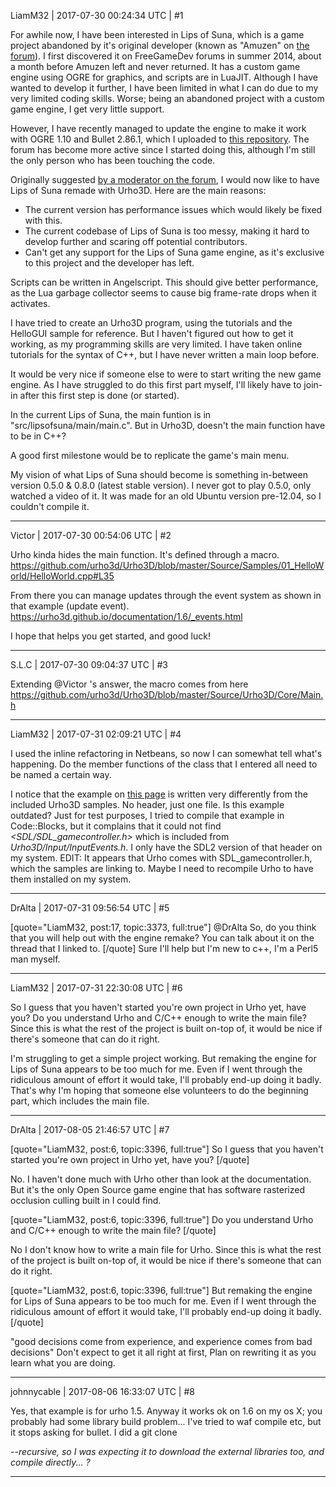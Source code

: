 LiamM32 | 2017-07-30 00:24:34 UTC | #1

For awhile now, I have been interested in Lips of Suna, which is a game project abandoned by it's original developer (known as "Amuzen" on [the forum](https://forum.freegamedev.net/viewforum.php?f=25&sid=5ef6f3855ca4c639e201cc617f7a6958)).  I first discovered it on FreeGameDev forums in summer 2014, about a month before Amuzen left and never returned.  It has a custom game engine using OGRE for graphics, and scripts are in LuaJIT.  Although I have wanted to develop it further, I have been limited in what I can do due to my very limited coding skills.  Worse; being an abandoned project with a custom game engine, I get very little support.

However, I have recently managed to update the engine to make it work with OGRE 1.10 and Bullet 2.86.1, which I uploaded to [this repository](https://gitlab.com/electric-gecko/lipsofsuna).  The forum has become more active since I started doing this, although I'm still the only person who has been touching the code.

Originally suggested [by a moderator on the forum](https://forum.freegamedev.net/viewtopic.php?f=65&t=7487&p=73576&hilit=+Update+to+support+OGRE#p73576), I would now like to have Lips of Suna remade with Urho3D.  Here are the main reasons:
* The current version has performance issues which would likely be fixed with this.
* The current codebase of Lips of Suna is too messy, making it hard to develop further and scaring off potential contributors. 
* Can't get any support for the Lips of Suna game engine, as it's exclusive to this project and the developer has left.

Scripts can be written in Angelscript.  This should give better performance, as the Lua garbage collector seems to cause big frame-rate drops when it activates.

I have tried to create an Urho3D program, using the tutorials and the HelloGUI sample for reference.  But I haven't figured out how to get it working, as my programming skills are very limited.  I have taken online tutorials for the syntax of C++, but I have never written a main loop before.

It would be very nice if someone else to were to start writing the new game engine.  As I have struggled to do this first part myself, I'll likely have to join-in after this first step is done (or started).

In the current Lips of Suna, the main funtion is in "src/lipsofsuna/main/main.c".  But in Urho3D, doesn't the main function have to be in C++?

A good first milestone would be to replicate the game's main menu.

My vision of what Lips of Suna should become is something in-between version 0.5.0 & 0.8.0 (latest stable version).  I never got to play 0.5.0, only watched a video of it. It was made for an old Ubuntu version pre-12.04, so I couldn't compile it.

-------------------------

Victor | 2017-07-30 00:54:06 UTC | #2

Urho kinda hides the main function. It's defined through a macro. 
https://github.com/urho3d/Urho3D/blob/master/Source/Samples/01_HelloWorld/HelloWorld.cpp#L35

From there you can manage updates through the event system as shown in that example (update event).
https://urho3d.github.io/documentation/1.6/_events.html

I hope that helps you get started, and good luck!

-------------------------

S.L.C | 2017-07-30 09:04:37 UTC | #3

Extending @Victor 's answer, the macro comes from here https://github.com/urho3d/Urho3D/blob/master/Source/Urho3D/Core/Main.h

-------------------------

LiamM32 | 2017-07-31 02:09:21 UTC | #4

I used the inline refactoring in Netbeans, so now I can somewhat tell what's happening.  Do the member functions of the class that I entered all need to be named a certain way.

I notice that the example on [this page](https://github.com/urho3d/Urho3D/wiki/First-Project) is written very differently from the included Urho3D samples.  No header, just one file.  Is this example outdated?
Just for test purposes, I tried to compile that example in Code::Blocks, but it complains that it could not find _<SDL/SDL_gamecontroller.h>_ which is included from _Urho3D/Input/InputEvents.h_.  I only have the SDL2 version of that header on my system.
EDIT: It appears that Urho comes with SDL_gamecontroller.h, which the samples are linking to.  Maybe I need to recompile Urho to have them installed on my system.

-------------------------

DrAlta | 2017-07-31 09:56:54 UTC | #5

[quote="LiamM32, post:17, topic:3373, full:true"]
@DrAlta So, do you think that you will help out with the engine remake?
You can talk about it on the thread that I linked to.
[/quote]
Sure I'll help but I'm new to c++, I'm a Perl5 man myself.

-------------------------

LiamM32 | 2017-07-31 22:30:08 UTC | #6

So I guess that you haven't started you're own project in Urho yet, have you?
Do you understand Urho and C/C++ enough to write the main file?  Since this is what the rest of the project is built on-top of, it would be nice if there's someone that can do it right.

I'm struggling to get a simple project working.  But remaking the engine for Lips of Suna appears to be too much for me.  Even if I went through the ridiculous amount of effort it would take, I'll probably end-up doing it badly.  That's why I'm hoping that someone else volunteers to do the beginning part, which includes the main file.

-------------------------

DrAlta | 2017-08-05 21:46:57 UTC | #7

[quote="LiamM32, post:6, topic:3396, full:true"]
So I guess that you haven't started you're own project in Urho yet, have you?
[/quote]

No. I haven't done much with Urho other than look at the documentation. But it's the only Open Source game engine that has software rasterized occlusion culling built in I could find. 

[quote="LiamM32, post:6, topic:3396, full:true"]
Do you understand Urho and C/C++ enough to write the main file?
[/quote]

No I don't know how to write a main file for Urho.
  Since this is what the rest of the project is built on-top of, it would be nice if there's someone that can do it right.

[quote="LiamM32, post:6, topic:3396, full:true"]
But remaking the engine for Lips of Suna appears to be too much for me.  Even if I went through the ridiculous amount of effort it would take, I'll probably end-up doing it badly. 
[/quote]

"good decisions come from experience, and experience comes from bad decisions"
Don't expect to get it all right at first, Plan on rewriting it as you learn what you are doing.

-------------------------

johnnycable | 2017-08-06 16:33:07 UTC | #8

Yes, that example is for urho 1.5. Anyway it works ok on 1.6 on my os X; you probably had some library build problem...
I've tried to waf compile etc, but it stops asking for bullet. I did a git clone <address> --recursive, so I was expecting it to download the external libraries too, and compile directly...
?

-------------------------

